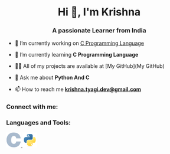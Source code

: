 <h1 align="center">Hi 👋, I'm Krishna</h1>
<h3 align="center">A passionate Learner from India</h3>

- 🔭 I’m currently working on [C Programming Language](https://github.com/Krishnatyagi-Neko/C-Programming-Projects)

- 🌱 I’m currently learning **C Programming Language**

- 👨‍💻 All of my projects are available at [My GitHub](My GitHub)

- 💬 Ask me about **Python And C**

- 📫 How to reach me **krishna.tyagi.dev@gmail.com**

<h3 align="left">Connect with me:</h3>
<p align="left">
</p>

<h3 align="left">Languages and Tools:</h3>
<p align="left"> <a href="https://www.cprogramming.com/" target="_blank" rel="noreferrer"> <img src="https://raw.githubusercontent.com/devicons/devicon/master/icons/c/c-original.svg" alt="c" width="40" height="40"/> </a> <a href="https://www.python.org" target="_blank" rel="noreferrer"> <img src="https://raw.githubusercontent.com/devicons/devicon/master/icons/python/python-original.svg" alt="python" width="40" height="40"/> </a> </p>
